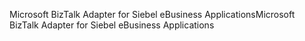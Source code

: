<span data-ttu-id="ce2d1-101">Microsoft BizTalk Adapter for Siebel eBusiness Applications</span><span class="sxs-lookup"><span data-stu-id="ce2d1-101">Microsoft BizTalk Adapter for Siebel eBusiness Applications</span></span>